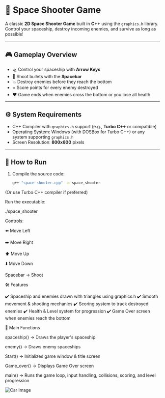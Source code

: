 # 🚀 Space Shooter Game  

A classic **2D Space Shooter Game** built in **C++** using the `graphics.h` library.  
Control your spaceship, destroy incoming enemies, and survive as long as possible!  

---

## 🎮 Gameplay Overview  

- 🛸 Control your spaceship with **Arrow Keys**  
- 🔫 Shoot bullets with the **Spacebar**  
- 💥 Destroy enemies before they reach the bottom  
- ⭐ Score points for every enemy destroyed  
- ❤️ Game ends when enemies cross the bottom or you lose all health  

---

## ⚙️ System Requirements  

- C++ Compiler with `graphics.h` support (e.g., **Turbo C++** or compatible)  
- Operating System: Windows (with DOSBox for Turbo C++) or any system supporting `graphics.h`  
- Screen Resolution: **800x600** pixels  

---

## 🚀 How to Run  

1. Compile the source code:  
   ```bash
   g++ "space shooter.cpp" -o space_shooter
(Or use Turbo C++ compiler if preferred)

Run the executable:

./space_shooter


Controls:

   ⬅️ Move Left
   
   ➡️ Move Right
   
   ⬆️ Move Up
   
   ⬇️ Move Down
   
   Spacebar → Shoot

🛠️ Features

✔️ Spaceship and enemies drawn with triangles using graphics.h
✔️ Smooth movement & shooting mechanics
✔️ Scoring system to track destroyed enemies
✔️ Health & Level system for progression
✔️ Game Over screen when enemies reach the bottom

📂 Main Functions

spaceship() → Draws the player's spaceship

enemy() → Draws enemy spaceships

Start() → Initializes game window & title screen

Game_over() → Displays Game Over screen

main() → Runs the game loop, input handling, collisions, scoring, and level progression

![Car Image](Screenshot-1.png)

